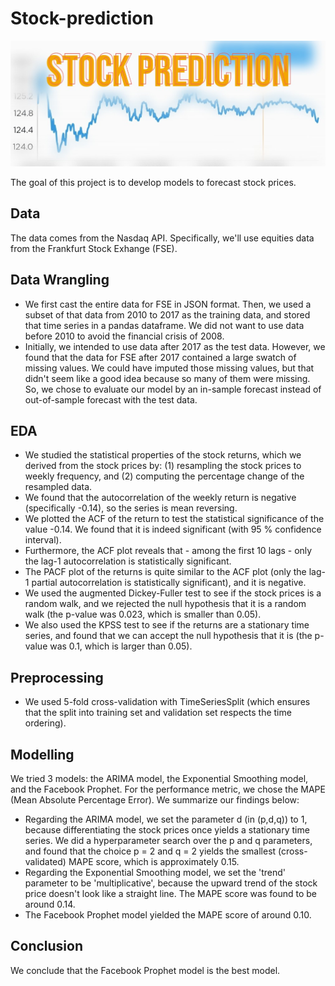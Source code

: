 # Stock-prediction

![alt text](https://github.com/nhongphuc/Stock-prediction/blob/main/StockPicture.jpg)

The goal of this project is to develop models to forecast stock prices. 

## Data

The data comes from the Nasdaq API. Specifically, we'll use equities data from the Frankfurt Stock Exhange (FSE).

## Data Wrangling

- We first cast the entire data for FSE in JSON format. Then, we used a subset of that data from 2010 to 2017 as the training data, and stored that time series in a pandas dataframe. We did not want to use data before 2010 to avoid the financial crisis of 2008.
- Initially, we intended to use data after 2017 as the test data. However, we found that the data for FSE after 2017 contained a large swatch of missing values. We could have imputed those missing values, but that didn't seem like a good idea because so many of them were missing. So, we chose to evaluate our model by an in-sample forecast instead of out-of-sample forecast with the test data.

## EDA
- We studied the statistical properties of the stock returns, which we derived from the stock prices by: (1) resampling the stock prices to weekly frequency, and (2) computing the percentage change of the resampled data.
- We found that the autocorrelation of the weekly return is negative (specifically -0.14), so the series is mean reversing. 
- We plotted the ACF of the return to test the statistical significance of the value -0.14. We found that it is indeed significant (with 95 % confidence interval).
- Furthermore, the ACF plot reveals that - among the first 10 lags - only the lag-1 autocorrelation is statistically significant.
- The PACF plot of the returns is quite similar to the ACF plot (only the lag-1 partial autocorrelation is statistically significant), and it is negative.
- We used the augmented Dickey-Fuller test to see if the stock prices is a random walk, and we rejected the null hypothesis that it is a random walk (the p-value was 0.023, which is smaller than 0.05).
- We also used the KPSS test to see if the returns are a stationary time series, and found that we can accept the null hypothesis that it is (the p-value was 0.1, which is larger than 0.05).

## Preprocessing
- We used 5-fold cross-validation with TimeSeriesSplit (which ensures that the split into training set and validation set respects the time ordering).

## Modelling
We tried 3 models: the ARIMA model, the Exponential Smoothing model, and the Facebook Prophet. For the performance metric, we chose the MAPE (Mean Absolute Percentage Error). We summarize our findings below:
- Regarding the ARIMA model, we set the parameter d (in (p,d,q)) to 1, because differentiating the stock prices once yields a stationary time series. We did a hyperparameter search over the p and q parameters, and found that the choice p = 2 and q = 2 yields the smallest (cross-validated) MAPE score, which is approximately 0.15.
-  Regarding the Exponential Smoothing model, we set the 'trend' parameter to be 'multiplicative', because the upward trend of the stock price doesn't look like a straight line. The MAPE score was found to be around 0.14.
-  The Facebook Prophet model yielded the MAPE score of around 0.10.

## Conclusion 
We conclude that the Facebook Prophet model is the best model. 

